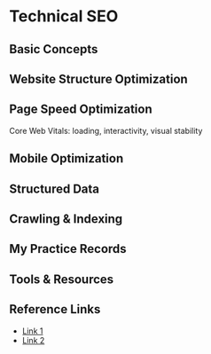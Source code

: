 # Technical SEO

## Basic Concepts

<!-- What is technical SEO and why it matters -->

## Website Structure Optimization

<!-- URL structure, internal linking, site architecture -->

## Page Speed Optimization

Core Web Vitals: loading, interactivity, visual stability

<!-- Performance metrics, optimization techniques -->

## Mobile Optimization

<!-- Responsive design, mobile-first indexing -->

## Structured Data

<!-- Schema markup, rich snippets -->

## Crawling & Indexing

<!-- Robots.txt, XML sitemaps, crawl budget -->

## My Practice Records

<!-- Implementation attempts and results -->

## Tools & Resources

<!-- Technical SEO tools and guides -->

## Reference Links

- [Link 1](url)
- [Link 2](url)
